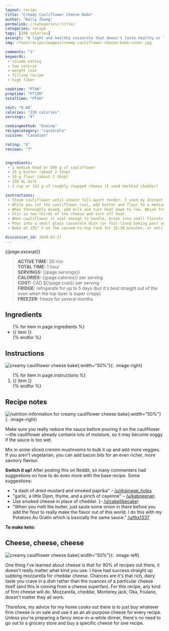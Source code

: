 ```yaml
---
layout: recipe
title: "Creamy Cauliflower Cheese Bake"
author: "Kelly Zhang"
permalink: /:categories/:title/
categories: recipe
tags: [200 calories]
excerpt: "A light and healthy casserole that doesn't taste healthy or light, and you won't feel have to feel guilty coming back for seconds! It's perfect as a main course or a side."
img: /food/recipe/images/creamy-cauliflower-cheese-bake-cover.jpg

comments: "1"
keywords:
 - volume eating
 - low calorie
 - weight loss
 - filling recipe
 - high fiber

cooktime: "PT4H"
preptime: "PT15M"
totaltime: "PT4H"

cost: "0.80"
calories: "220 calories"
servings: "4"

cookingmethod: "baking"
recipecategory: "casserole"
cuisine: "Canadian"

rating: "4"
reviews: "7"


ingredients:
 - 1 medium head or 550 g of cauliflower
 - 25 g butter (about 2 tbsp)
 - 10 g flour (about 2 tbsp)
 - 150 mL milk
 - 1 cup or 113 g of roughly chopped cheese (I used marbled cheddar)

instructions:
 - Steam cauliflower until almost fall-apart tender. I used my Instant Pot's STEAM function (5 min @ high).
 - While you let the cauliflower cool, add butter and flour to a medium saucepan on medium heat and whisk together.
 - When thoroughly mixed, add milk and turn heat down to low. Whisk frequently until sauce thickens.
 - Stir in two-thirds of the cheese and turn off heat.
 - When cauliflower is cool enough to handle, break into small florets and add to saucepan. Stir, coating all the florets.
 - Pour into a small glass casserole dish (or foil-lined baking pan) and sprinkle remaining cheese on top.
 - Bake at 375° F on the second-to-top rack for 25–30 minutes, or until golden on top.

discussion_id: 2019-03-17
---
```




*{{page.excerpt}}*

> **ACTIVE TIME:** 20 min  
> **TOTAL TIME:** 1 hour  
> **SERVINGS:** {{page.servings}}  
> **CALORIES:** {{page.calories}} per serving  
> **COST:** CAD ${{page.cost}} per serving  
> **FRIDGE:** refrigerate for up to 5 days (but it's best straight out of the oven when the top layer is super crispy)  
> **FREEZER:** freeze for several months

## Ingredients

<ul>
  {% for item in page.ingredients %}
    <li>{{ item }}</li>
  {% endfor %}
</ul>

## Instructions

![creamy cauliflower cheese bake](/food/recipe/images/creamy-cauliflower-cheese-bake-1.jpg){:width="50%"}{: .image-right}

<ol>
  {% for item in page.instructions %}
    <li>{{ item }}</li>
  {% endfor %}
</ol>

## Recipe notes

![nutrition information for creamy cauliflower cheese bake](/food/recipe/images/creamy-cauliflower-cheese-bake-nutrition.jpg){:width="50%"}{: .image-right}

Make sure you really reduce the sauce before pouring it on the cauliflower—the cauliflower already contains lots of moisture, so it may become soggy if the sauce is too wet.

Mix in some sliced cremini mushrooms to bulk it up and add more veggies. If you aren't vegetarian, you can add bacon bits for an even richer, more savoury flavour.

**Switch it up!** After posting this on Reddit, so many commenters had suggestions on how to do even more with the base recipe. Some suggestions:

* "a dash of dried mustard and smoked paprika" – [/u/drainage_holes](https://www.reddit.com/r/EatCheapAndHealthy/comments/bvjwk6/i_posted_this_in_an_another_subreddit_and_people/epq3new/)
* "garlic, a little Dijon, thyme, and a pinch of cayenne" – [/u/kabneenan](https://www.reddit.com/r/EatCheapAndHealthy/comments/bvjwk6/i_posted_this_in_an_another_subreddit_and_people/epr7vs3/)
* Use smoked cheese in place of cheddar. (– [/u/cakeilikecake](https://www.reddit.com/r/EatCheapAndHealthy/comments/bvjwk6/i_posted_this_in_an_another_subreddit_and_people/epqbrk7/))
* "When you melt the butter, just saute some onion in there before you add the flour to really make the flavor out of this world. I do this with my Potatoes Au Gratin which is basically the same sauce." [/u/thx1337](https://www.reddit.com/r/EatCheapAndHealthy/comments/bvjwk6/i_posted_this_in_an_another_subreddit_and_people/epqon5k/)

**To make keto:**

## Cheese, cheese, cheese

![creamy cauliflower cheese bake](/food/recipe/images/creamy-cauliflower-cheese-bake-2.jpg){:width="50%"}{: .image-left}

One thing I've learned about cheese is that for 90% of recipes out there, it doesn't really matter what kind you use. I have had success straight up subbing mozzarella for cheddar cheese. Chances are it's that rich, dairy taste you crave in a dish rather than the nuances of a particular cheese itself (and this is coming from a cheese superfan). For this recipe, any kind of firm cheese will do. Mozzarella, cheddar, Monterey jack, Oka, friulano, doesn't matter they all work.

Therefore, my advice for my home cooks out there is to just buy whatever firm cheese is on sale and use it as an all-purpose cheese for every recipe. Unless you're preparing a fancy once-in-a-while dinner, there's no need to go out to a grocery store and buy a specific cheese for one recipe.
